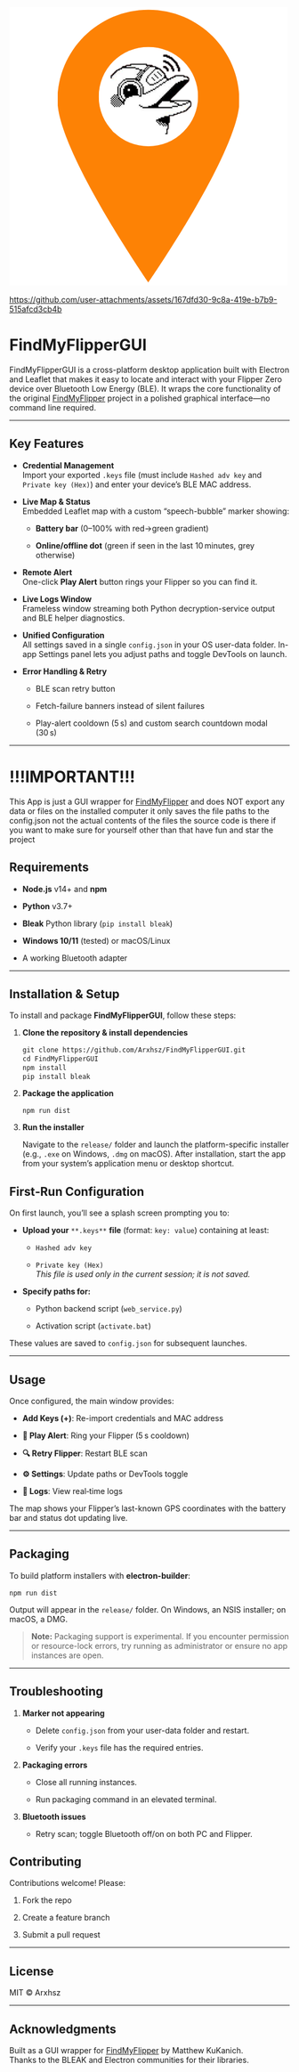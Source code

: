 
![](https://raw.githubusercontent.com/Arxhsz/FindMyFlipperGUI/refs/heads/main/IMG/logo.png)

https://github.com/user-attachments/assets/167dfd30-9c8a-419e-b7b9-515afcd3cb4b

# FindMyFlipperGUI

FindMyFlipperGUI is a cross-platform desktop application built with Electron and Leaflet that makes it easy to locate and interact with your Flipper Zero device over Bluetooth Low Energy (BLE). It wraps the core functionality of the original [FindMyFlipper](https://github.com/MatthewKuKanich/FindMyFlipper) project in a polished graphical interface—no command line required.

----------

## Key Features

-   **Credential Management**  
    Import your exported `.keys` file (must include `Hashed adv key` and `Private key (Hex)`) and enter your device’s BLE MAC address.
    
-   **Live Map & Status**  
    Embedded Leaflet map with a custom “speech-bubble” marker showing:
    
    -   **Battery bar** (0–100% with red→green gradient)
        
    -   **Online/offline dot** (green if seen in the last 10 minutes, grey otherwise)
        
-   **Remote Alert**  
    One-click **Play Alert** button rings your Flipper so you can find it.
    
-   **Live Logs Window**  
    Frameless window streaming both Python decryption-service output and BLE helper diagnostics.
    
-   **Unified Configuration**  
    All settings saved in a single `config.json` in your OS user-data folder. In-app Settings panel lets you adjust paths and toggle DevTools on launch.
    
-   **Error Handling & Retry**
    
    -   BLE scan retry button
        
    -   Fetch-failure banners instead of silent failures
        
    -   Play-alert cooldown (5 s) and custom search countdown modal (30 s)
        

----------

# !!!IMPORTANT!!!

This App is just a GUI wrapper for [FindMyFlipper](https://github.com/MatthewKuKanich/FindMyFlipper) and does NOT export any data or files on the installed computer it only saves the file paths to the config.json not the actual contents of the files the source code is there if you want to make sure for yourself other than that have fun and star the project

## Requirements

-   **Node.js** v14+ and **npm**
    
-   **Python** v3.7+
    
-   **Bleak** Python library (`pip install bleak`)
    
-   **Windows 10/11** (tested) or macOS/Linux
    
-   A working Bluetooth adapter
    

----------

## Installation & Setup

To install and package **FindMyFlipperGUI**, follow these steps:

1.  **Clone the repository & install dependencies**
    
    ```
    git clone https://github.com/Arxhsz/FindMyFlipperGUI.git
    cd FindMyFlipperGUI
    npm install
    pip install bleak
    ```
    
2.  **Package the application**
    
    ```
    npm run dist
    ```
    
3.  **Run the installer**
    
    Navigate to the `release/` folder and launch the platform-specific installer (e.g., `.exe` on Windows, `.dmg` on macOS). After installation, start the app from your system’s application menu or desktop shortcut.
    

## First‑Run Configuration

On first launch, you’ll see a splash screen prompting you to:

-   **Upload your** `**.keys**` **file** (format: `key: value`) containing at least:
    
    -   `Hashed adv key`
        
    -   `Private key (Hex)`  
        _This file is used only in the current session; it is not saved._
        
-   **Specify paths for:**
    
    -   Python backend script (`web_service.py`)
        
    -   Activation script (`activate.bat`)
        

These values are saved to `config.json` for subsequent launches.

----------

## Usage

Once configured, the main window provides:

-   **Add Keys (+)**: Re-import credentials and MAC address
    
-   **🔔 Play Alert**: Ring your Flipper (5 s cooldown)
    
-   **🔍 Retry Flipper**: Restart BLE scan
    
-   **⚙️ Settings**: Update paths or DevTools toggle
    
-   **📜 Logs**: View real‑time logs
    

The map shows your Flipper’s last-known GPS coordinates with the battery bar and status dot updating live.

----------

## Packaging

To build platform installers with **electron-builder**:

```
npm run dist
```

Output will appear in the `release/` folder. On Windows, an NSIS installer; on macOS, a DMG.

> **Note:** Packaging support is experimental. If you encounter permission or resource-lock errors, try running as administrator or ensure no app instances are open.

----------

## Troubleshooting

1.  **Marker not appearing**
    
    -   Delete `config.json` from your user-data folder and restart.
        
    -   Verify your `.keys` file has the required entries.
        
2.  **Packaging errors**
    
    -   Close all running instances.
        
    -   Run packaging command in an elevated terminal.
        
3.  **Bluetooth issues**
    
    -   Retry scan; toggle Bluetooth off/on on both PC and Flipper.
        

## Contributing

Contributions welcome! Please:

1.  Fork the repo
    
2.  Create a feature branch
    
3.  Submit a pull request
    

----------

## License

MIT © Arxhsz

----------

## Acknowledgments

Built as a GUI wrapper for [FindMyFlipper](https://github.com/MatthewKuKanich/FindMyFlipper) by Matthew KuKanich.  
Thanks to the BLEAK and Electron communities for their libraries.
